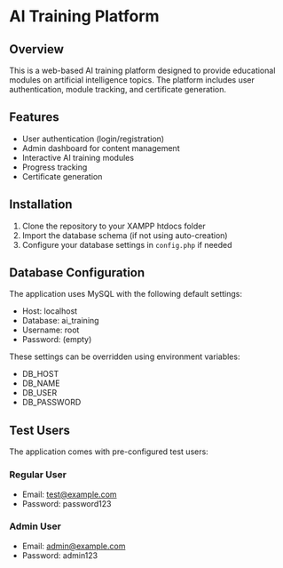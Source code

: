 # AI Training Platform

## Overview
This is a web-based AI training platform designed to provide educational modules on artificial intelligence topics. The platform includes user authentication, module tracking, and certificate generation.

## Features
- User authentication (login/registration)
- Admin dashboard for content management
- Interactive AI training modules
- Progress tracking
- Certificate generation

## Installation
1. Clone the repository to your XAMPP htdocs folder
2. Import the database schema (if not using auto-creation)
3. Configure your database settings in `config.php` if needed

## Database Configuration
The application uses MySQL with the following default settings:
- Host: localhost
- Database: ai_training
- Username: root
- Password: (empty)

These settings can be overridden using environment variables:
- DB_HOST
- DB_NAME
- DB_USER
- DB_PASSWORD

## Test Users
The application comes with pre-configured test users:

### Regular User
- Email: test@example.com
- Password: password123

### Admin User
- Email: admin@example.com
- Password: admin123

